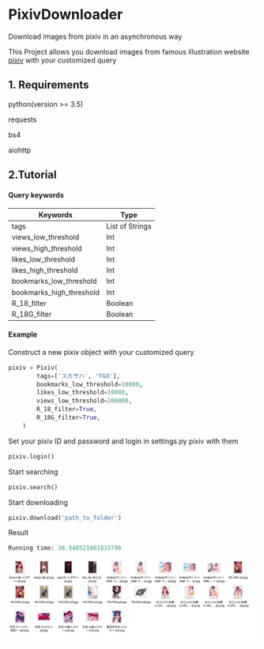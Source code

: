 # PixivDownloader
Download images from pixiv in an asynchronous way

This Project allows you download images from famous illustration website [pixiv](https://www.pixiv.net) with your customized query



## 1. Requirements

python(version >= 3.5)

requests

bs4

aiohttp
   
## 2.Tutorial

#### Query keywords
   
Keywords | Type
--- | ---
tags | List of Strings 
views_low_threshold | Int
views_high_threshold | Int
likes_low_threshold | Int
likes_high_threshold | Int
bookmarks_low_threshold | Int
bookmarks_high_threshold | Int
R_18_filter | Boolean
R_18G_filter | Boolean

#### Example

Construct a new pixiv object with your customized query

```python
pixiv = Pixiv(
        tags=['スカサハ', 'FGO'],
        bookmarks_low_threshold=10000,
        likes_low_threshold=10000,
        views_low_threshold=200000,
        R_18_filter=True,
        R_18G_filter=True,
    )
```

Set your pixiv ID and password and login in settings.py pixiv with them

```python
pixiv.login()
```

Start searching

```python
pixiv.search()
```

Start downloading

```python
pixiv.download('path_to_folder')
```

Result
```python
Running time: 38.940521001815796
```

![demo](https://github.com/waka93/PixivDownloader/blob/master/images/20180702-023013.png)


